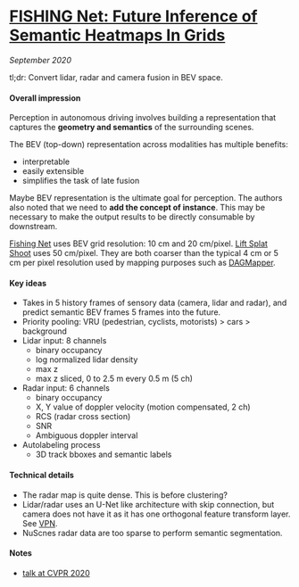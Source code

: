 # [FISHING Net: Future Inference of Semantic Heatmaps In Grids](https://arxiv.org/abs/2006.09917)

_September 2020_

tl;dr: Convert lidar, radar and camera fusion in BEV space.

#### Overall impression
Perception in autonomous driving involves building a representation that captures the **geometry and semantics** of the surrounding scenes.

The BEV (top-down) representation across modalities has multiple benefits:

- interpretable
- easily extensible
- simplifies the task of late fusion

Maybe BEV representation is the ultimate goal for perception. The authors also noted that we need to **add the concept of instance**. This may be necessary to make the output results to be directly consumable by downstream.

[Fishing Net](fishing_net.md) uses BEV grid resolution: 10 cm and 20 cm/pixel. [Lift Splat Shoot](lift_splat_shoot.md) uses 50 cm/pixel. They are both coarser than the typical 4 cm or 5 cm per pixel resolution used by mapping purposes such as [DAGMapper](dagmapper.md).

#### Key ideas
- Takes in 5 history frames of sensory data (camera, lidar and radar), and predict semantic BEV frames 5 frames into the future. 
- Priority pooling: VRU (pedestrian, cyclists, motorists) > cars > background
- Lidar input: 8 channels
	- binary occupancy
	- log normalized lidar density
	- max z
	- max z sliced, 0 to 2.5 m every 0.5 m (5 ch)
- Radar input: 6 channels
	- binary occupancy
	- X, Y value of doppler velocity (motion compensated, 2 ch)
	- RCS (radar cross section)
	- SNR
	- Ambiguous doppler interval
- Autolabeling process
	- 3D track bboxes and semantic labels

#### Technical details
- The radar map is quite dense. This is before clustering?
- Lidar/radar uses an U-Net like architecture with skip connection, but camera does not have it as it has one orthogonal feature transform layer. See [VPN](vpn.md).
- NuScnes radar data are too sparse to perform semantic segmentation.

#### Notes
- [talk at CVPR 2020](https://youtu.be/WRH7N_GxgjE?t=1004)

